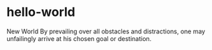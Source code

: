 # hello-world
New World
By prevailing over all obstacles and distractions, one may unfailingly arrive at his chosen goal or destination.
